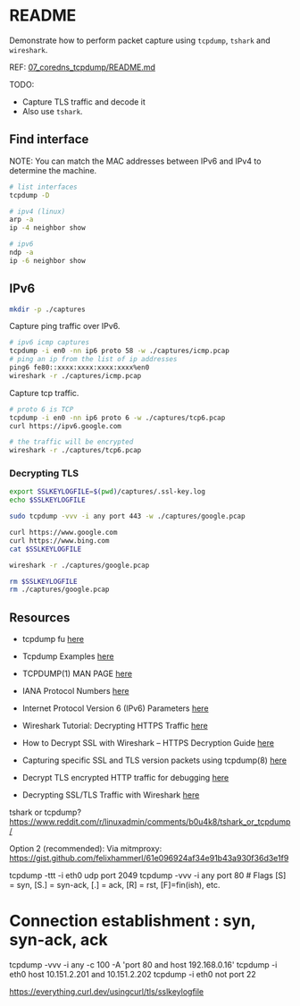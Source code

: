 # README

Demonstrate how to perform packet capture using `tcpdump`, `tshark` and `wireshark`.  

REF: [07_coredns_tcpdump/README.md](../07_coredns_tcpdump/README.md)  

TODO:  

* Capture TLS traffic and decode it
* Also use `tshark`.

## Find interface

NOTE: You can match the MAC addresses between IPv6 and IPv4 to determine the machine.  

```sh
# list interfaces
tcpdump -D 

# ipv4 (linux)
arp -a 
ip -4 neighbor show  

# ipv6
ndp -a 
ip -6 neighbor show  
```

## IPv6

```sh
mkdir -p ./captures
```

Capture ping traffic over IPv6.  

```sh
# ipv6 icmp captures
tcpdump -i en0 -nn ip6 proto 58 -w ./captures/icmp.pcap 
# ping an ip from the list of ip addresses
ping6 fe80::xxxx:xxxx:xxxx:xxxx%en0
wireshark -r ./captures/icmp.pcap    
```

Capture tcp traffic.  

```sh
# proto 6 is TCP
tcpdump -i en0 -nn ip6 proto 6 -w ./captures/tcp6.pcap 
curl https://ipv6.google.com

# the traffic will be encrypted
wireshark -r ./captures/tcp6.pcap        
```

### Decrypting TLS

```sh
export SSLKEYLOGFILE=$(pwd)/captures/.ssl-key.log
echo $SSLKEYLOGFILE

sudo tcpdump -vvv -i any port 443 -w ./captures/google.pcap

curl https://www.google.com      
curl https://www.bing.com       
cat $SSLKEYLOGFILE

wireshark -r ./captures/google.pcap

rm $SSLKEYLOGFILE
rm ./captures/google.pcap


```

## Resources

* tcpdump fu [here](https://www.linuxjournal.com/content/tcpdump-fu)
* Tcpdump Examples [here](https://hackertarget.com/tcpdump-examples/)
* TCPDUMP(1) MAN PAGE [here](https://www.tcpdump.org/manpages/tcpdump.1.html)

* IANA Protocol Numbers [here](https://www.iana.org/assignments/protocol-numbers/protocol-numbers.xhtml)
* Internet Protocol Version 6 (IPv6) Parameters [here](https://www.iana.org/assignments/ipv6-parameters/ipv6-parameters.xhtml)

* Wireshark Tutorial: Decrypting HTTPS Traffic [here](https://unit42.paloaltonetworks.com/wireshark-tutorial-decrypting-https-traffic/)

* How to Decrypt SSL with Wireshark – HTTPS Decryption Guide [here](https://www.comparitech.com/net-admin/decrypt-ssl-with-wireshark/)

* Capturing specific SSL and TLS version packets using tcpdump(8) [here](https://www.netmeister.org/blog/tcpdump-ssl-and-tls.html)

* Decrypt TLS encrypted HTTP traffic for debugging [here](https://www.netnea.com/cms/2022/01/20/decrypt-tls-encrypted-http-traffic-for-debugging/)

* Decrypting SSL/TLS Traffic with Wireshark [here](https://linuxhint.com/decrypt-ssl-tls-wireshark/)

tshark or tcpdump?
https://www.reddit.com/r/linuxadmin/comments/b0u4k8/tshark_or_tcpdump/

Option 2 (recommended): Via mitmproxy:
https://gist.github.com/felixhammerl/61e096924af34e91b43a930f36d3e1f9

tcpdump -ttt -i eth0 udp port 2049
tcpdump -vvv -i any port 80 # Flags [S] = syn, [S.] = syn-ack, [.] = ack, [R] = rst, [F]=fin(ish), etc.
# Connection establishment : syn, syn-ack, ack
tcpdump -vvv -i any -c 100 -A 'port 80 and host 192.168.0.16'
tcpdump -i eth0 host 10.151.2.201 and 10.151.2.202
tcpdump -i eth0 not port 22


https://everything.curl.dev/usingcurl/tls/sslkeylogfile

